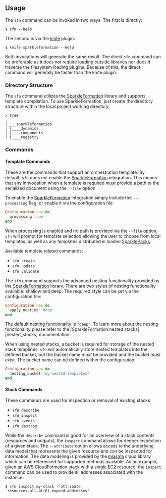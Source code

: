 ## Usage

The `sfn` command can be invoked in two ways. The
first is directly:

```
$ sfn --help
```

The second is via the [knife][knife] plugin:

```
$ knife sparkleformation --help
```

Both invocations will generate the same result. The
direct `sfn` command can be preferable as it does not
require loading outside libraries nor does it traverse
the filesystem loading plugins. Because of this, the
direct command will generally be faster than the knife
plugin.

### Directory Structure

The `sfn` command utilizes the [SparkleFormation][sparkle_formation]
library and supports template compilation. To use SparkleFormation,
just create the directory structure within the local project
working directory:

```
> tree
.
|____sparkleformation
| |____dynamics
| |____components
| |____registry
```

### Commands

#### Template Commands

These are the commands that support an orchestration template.
By default, `sfn` does not enable the [SparkleFormation][sparkle_formation]
integration. This means that any innvocation when a template is
required _must_ provide a path to the serialized document using
the `--file` option.

To enable the [SparkleFormation][sparkle_formation] integration
simply include the `---processing` flag, or enable it via the
configuration file:

```ruby
Configuration.new do
  processing true
end
```

When processing is enabled and no path is provided via the `--file`
option, `sfn` will prompt for template selection allowing the user
to choose from local templates, as well as any templates distributed
in loaded [SparklePacks][sparkle_packs].

Available template related commands:

* `sfn create`
* `sfn update`
* `sfn validate`

The `sfn` command supports the advanced nesting functionality provided
by the [SparkleFormation][sparkle_formation] library. There are two
styles of nesting functionality available: shallow and deep. The required
style can be set via the configuration file:

```ruby
Configuration.new do
  apply_nesting 'deep'
end
```

The default nesting functionality is `"deep"`. To learn more about
the nesting functionality please refer to the [SparkleFormation nested
stacks][nested_stacks] documentation.

When using nested stacks, a bucket is required for storage of the
nested stack templates. `sfn` will automatically store nested templates
into the defined bucket, but the bucket name _must_ be provided and
the bucket _must_ exist. The bucket name can be defined within the
configuration:

```ruby
Configuration.new do
  nesting_bucket 'my-nested-templates'
end
```

#### Stack Commands

These commands are used for inspection or removal of existing stacks:

* `sfn describe`
* `sfn inspect`
* `sfn events`
* `sfn destroy`

While the `describe` command is good for an overview of a stack contents
(resources and outputs), the `inspect` command allows for deeper inspection
of a given stack. The `--attribute` option allows access to the underlying
data model that represents the given resource and can be inspected for
information. The data modeling is provided by the [miasma][miasma] cloud
library which can be referenced for supported methods available. As an
example, given an AWS CloudFormation stack with a single EC2 resource,
the `inspect` command can be used to provide all addresses associated
with the instance:

```
$ sfn inspect my-stack --attribute 'resources.all.at(0).expand.addresses'
```

[knife]: https://docs.chef.io/knife.html
[sparkle_formation]: https://github.com/sparkleformation/sparkle_formation
[sparkle_packs]: https://sparkleformation.github.io/sparkle_formation/UserDocs/sparkle-packs.html
[miasma]: https://github.com/miasma-rb/miasma
